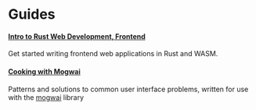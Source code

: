 # Guides

#### [Intro to Rust Web Development, Frontend](https://zyghost.com/guides/intro-to-rust-web/index.html)
Get started writing frontend web applications in Rust and WASM.

#### [Cooking with Mogwai](https://zyghost.com/guides/mogwai-cookbook/index.html)
Patterns and solutions to common user interface problems, written for
use with the [mogwai](https://github.com/schell/mogwai) library
